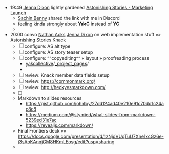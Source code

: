 - 19:49 [Jenna Dixon](<Jenna Dixon.md>) lightly gardened [Astonishing Stories - Marketing Launch](<Astonishing Stories - Marketing Launch.md>)
    - [Sachin Benny](<Sachin Benny.md>) shared the link with me in Discord
    - feeling kinda strongly about __YakC__ instead of __YC__
    - 
- 20:00 convo [Nathan Acks](<Nathan Acks.md>) [Jenna Dixon](<Jenna Dixon.md>) on web implementation stuff »» [Astonishing Stories](<Astonishing Stories.md>) [Knack](<Knack.md>)
    - [ ] configure: AS alt type
    - [ ] configure: AS story teaser setup
    - [ ] configure: ^^copyediting^^ » layout » proofreading process
        - [yakcollective](https://github.com/The-Yak-Collective/yakcollective/tree/astonishing-stories)/[_project_pages](https://github.com/The-Yak-Collective/yakcollective/tree/astonishing-stories/_project_pages)/
        - 
    - [ ] review: Knack member data fields setup
    - [ ] review: https://commonmark.org/
    - [ ] review: http://heckyesmarkdown.com/
    - [ ] 
    - Markdown to slides resources
        - https://gist.github.com/johnloy/27dd124ad40e210e91c70dd1c24ac8c8
        - https://medium.com/@stymied/what-slides-from-markdown-5239ed31e7ac
        - https://revealjs.com/markdown/
    - Final Frontiers deck »» https://docs.google.com/presentation/d/1zNjdVUgTuU7Xne1xcGz6e-j3sAoKAnqjGM8HKmLEosg/edit?usp=sharing
    - 
